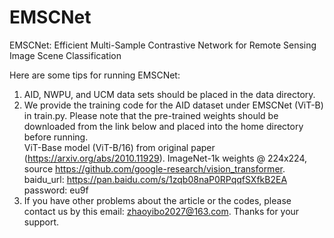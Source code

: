 # EMSCNet
EMSCNet: Efficient Multi-Sample Contrastive Network for Remote Sensing Image Scene Classification

Here are some tips for running EMSCNet:  
1. AID, NWPU, and UCM data sets should be placed in the data directory.  
2. We provide the training code for the AID dataset under EMSCNet (ViT-B) in train.py. Please note that the pre-trained weights should be downloaded from the link below and placed into the home directory before running.  
     ViT-Base model (ViT-B/16) from original paper (https://arxiv.org/abs/2010.11929).
     ImageNet-1k weights @ 224x224, source https://github.com/google-research/vision_transformer.
     baidu_url: https://pan.baidu.com/s/1zqb08naP0RPqqfSXfkB2EA password: eu9f  
3. If you have other problems about the article or the codes, please contact us by this email: zhaoyibo2027@163.com. Thanks for your support.


